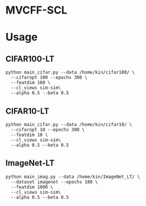 # MVCFF-SCL
# Usage
## CIFAR100-LT
```
python main_cifar.py --data /home/kin/cifar100/ \
  --cifaropt 100 --epochs 300 \
  --featdim 100 \
  --cl_views sim-sim\
  --alpha 0.5 --beta 0.5
```

## CIFAR10-LT
```
python main_cifar.py --data /home/kin/cifar10/ \
  --cifaropt 10 --epochs 300 \
  --featdim 10 \
  --cl_views sim-sim\
  --alpha 0.5 --beta 0.5
```

## ImageNet-LT
```
python main_imag.py --data /home/kin/ImageNet_LT/ \
  --dataset imagenet --epochs 180 \
  --featdim 1000 \
  --cl_views sim-sim\
  --alpha 0.5 --beta 0.5
```

